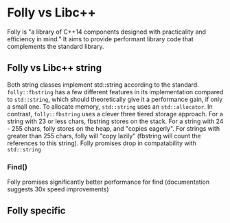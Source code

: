 
# Folly vs Libc++
Folly is "a library of C++14 components designed with practicality and efficiency in mind." It aims to provide performant library code that complements the standard library.

## Folly vs Libc++ string
Both string classes implement std::string according to the standard. ```folly::fbstring``` has a few different features in its implementation compared to ```std::string```, which should theoretically give it a performance gain, if only a small one. To allocate memory, ```std::string``` uses an ```std::allocator```. In contrast,  ```folly::fbstring``` uses a clever three tiered storage approach. For a string with 23 or less chars, fbstring stores on the stack. For a string with 24 - 255 chars, folly stores on the heap, and "copies eagerly". For strings with greater than 255 chars, folly will "copy lazily" (fbstring will count the references to this string). Folly promises drop in compatability with ```std::string``` 

### Find()
Folly promises significantly better performance for find (documentation suggests 30x speed improvements)

## Folly specific